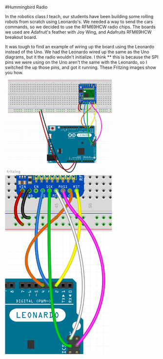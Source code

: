 #Hummingbird Radio

In the robotics class I teach, our students have been building some rolling robots from scratch using Leonardo's. We needed a way to send the cars commands, so we decided to use the RFM69HCW radio chips. The boards we used are Adafruit's feather with Joy Wing, and Adafruits RFM69HCW breakout board. 

It was tough to find an example of wiring up the board using the Leonardo instead of the Uno. We had the Leonardo wired up the same as the Uno diagrams, but it the radio wouldn't initialize. I think ** this is because the SPI pins we were using on the Uno aren't the same with the Leonardo, so I switched the up those pins, and got it running. These Fritzing images show you how. 

<img width=350px src="/images/Leonardo-RFM69HCW-Breadboard.png" />
<img width=350px src="/images/Leonardo-RFM69HCW-wiring-close-up.png" />